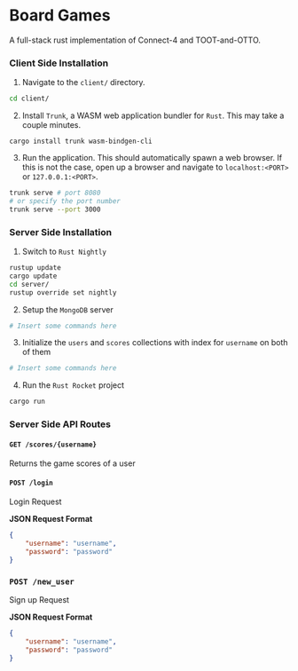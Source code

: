 # Board Games
A full-stack rust implementation of Connect-4 and TOOT-and-OTTO.

### Client Side Installation
1. Navigate to the `client/` directory.
```sh
cd client/
```

2. Install `Trunk`, a WASM web application bundler for `Rust`. This may take a couple minutes.
```
cargo install trunk wasm-bindgen-cli
```

3. Run the application. This should automatically spawn a web browser. If this is not the case, open up a browser and navigate to `localhost:<PORT>` or `127.0.0.1:<PORT>`.
```sh
trunk serve # port 8080
# or specify the port number
trunk serve --port 3000
```

### Server Side Installation
1. Switch to `Rust Nightly`
```sh
rustup update
cargo update
cd server/
rustup override set nightly
```

2. Setup the `MongoDB` server
```sh
# Insert some commands here
```

3. Initialize the `users` and `scores` collections with index for `username` on both of them
```sh
# Insert some commands here
```

4. Run the `Rust Rocket` project
```sh
cargo run
```

### Server Side API Routes

#### `GET /scores/{username}`

Returns the game scores of a user

#### `POST /login`

Login Request

**JSON Request Format**
```json
{
	"username": "username",
	"password": "password"
}
```

### `POST /new_user`

Sign up Request

**JSON Request Format**
```json
{
	"username": "username",
	"password": "password"
}
```